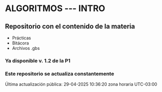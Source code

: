 # ALGORITMOS --- INTRO

## Repositorio con el contenido de la materia

- Prácticas
- Bitácora
- Archivos .gbs

### Ya disponible v. 1.2 de la P1 

### Este repositorio se actualiza constantemente


Última actualización pública: 29-04-2025 10:36:20 zona horaria UTC-03:00
